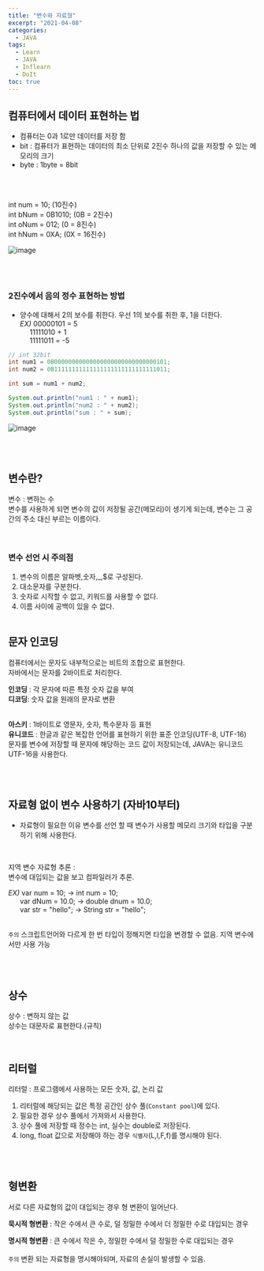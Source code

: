 ```yaml
---
title: "변수와 자료형"
excerpt: "2021-04-08"
categories: 
  - JAVA
tags: 
  - Learn
  - JAVA
  - Inflearn
  - DoIt
toc: true
---
```


## 컴퓨터에서 데이터 표현하는 법

- 컴퓨터는 0과 1로만 데이터를 저장 함
- bit : 컴퓨터가 표현하는 데이터의 최소 단위로 2진수 하나의 값을 저장할 수 있는 메모리의 크기
- byte : 1byte = 8bit

<br><br>

int num = 10; (10진수)<br>
int bNum = 0B1010; (0B = 2진수)<br>
int oNum = 012; (0 = 8진수)<br>
int hNum = 0XA; (0X = 16진수)<br>

![image](https://user-images.githubusercontent.com/73421820/114037130-a802e380-98bb-11eb-9c7d-b7173050864f.png) <br>


<br><br>

### 2진수에서 음의 정수 표현하는 방법

- 양수에 대해서 2의 보수를 취한다.
우선 1의 보수를 취한 후, 1을 더한다.<br>
*EX)* 00000101  = 5<br>
&nbsp;&nbsp;&nbsp;&nbsp;&nbsp;11111010 + 1<br>
&nbsp;&nbsp;&nbsp;&nbsp;&nbsp;11111011  = -5<br>

```java
// int 32bit
int num1 = 0B00000000000000000000000000000101;
int num2 = 0B11111111111111111111111111111011;

int sum = num1 + num2;

System.out.println("num1 : " + num1);
System.out.println("num2 : " + num2);
System.out.println("sum : " + sum);
```

![image](https://user-images.githubusercontent.com/73421820/114040130-4a23cb00-98be-11eb-9248-e527dd230e57.png)<br>

<br><br>

## 변수란?

변수 : 변하는 수 <br>
변수를 사용하게 되면 변수의 값이 저장될 공간(메모리)이 생기게 되는데,
변수는 그 공간의 주소 대신 부르는 이름이다. <br>
<br><br>


### 변수 선언 시 주의점
1. 변수의 이름은 알파벳,숫자,_,$로 구성된다.
2. 대소문자를 구분한다.
3. 숫자로 시작할 수 없고, 키워드를 사용할 수 없다.
4. 이름 사이에 공백이 있을 수 없다.
<br><br>




## 문자 인코딩
컴퓨터에서는 문자도 내부적으로는 비트의 조합으로 표현한다.<br>
자바에서는 문자를 2바이트로 처리한다.<br>

**인코딩** : 각 문자에 따른 특정 숫자 값을 부여<br>
**디코딩**: 숫자 값을 원래의 문자로 변환 <br>
<br>

**아스키** : 1바이트로 영문자, 숫자, 특수문자 등 표현<br>
**유니코드** : 한글과 같은 복잡한 언어를 표현하기 위한 표준 인코딩(UTF-8, UTF-16)<br>
문자를 변수에 저장할 때 문자에 해당하는 코드 값이 저장되는데, JAVA는 유니코드 UTF-16을 사용한다.<br>

<br><br>

## 자료형 없이 변수 사용하기 (자바10부터)

- 자료형이 필요한 이유
변수를 선언 할 때 변수가 사용할 메모리 크기와 타입을 구분하기 위해 사용한다.
<br>

지역 변수 자료형 추론 : <br>
변수에 대입되는 값을 보고 컴파일러가 추론.

*EX)* var num = 10;  ->  int num = 10; <br>
&nbsp;&nbsp;&nbsp;&nbsp;&nbsp; var dNum = 10.0;  ->  double dnum = 10.0;  <br>
&nbsp;&nbsp;&nbsp;&nbsp;&nbsp; var str = "hello";  ->  String str = "hello";  <br>
<br>

`주의` 스크립트언어와 다르게 한 번 타입이 정해지면 타입을 변경할 수 없음. 지역 변수에서만 사용 가능

<br><br>


## 상수

상수 : 변하지 않는 값 <br>
상수는 대문자로 표현한다.(규칙)<br>

<br>

## 리터럴

리터럴 : 프로그램에서 사용하는 모든 숫자, 값, 논리 값<br>
1. 리터럴에 해당되는 값은 특정 공간인 상수 풀(`Constant pool`)에 있다. <br>
2. 필요한 경우 상수 풀에서 가져와서 사용한다. <br>
3. 상수 풀에 저장할 때 정수는 int, 실수는 double로 저장된다.<br>
4. long, float 값으로 저장해야 하는 경우 `식별자`(L,l,F,f)를 명시해야 된다.

<br><br>


## 형변환

서로 다른 자료형의 값이 대입되는 경우 형 변환이 일어난다.<br>

**묵시적 형변환** : 작은 수에서 큰 수로, 덜 정밀한 수에서 더 정밀한 수로 대입되는 경우 <br>

**명시적 형변환** : 큰 수에서 작은 수, 정밀한 수에서 덜 정밀한 수로 대입되는 경우<br><br>
`주의` 변환 되는 자료형을 명시해야되며, 자료의 손실이 발생할 수 있음.

<br><br>







 

